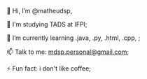 
👋 Hi, I’m @matheudsp,

👀 I'm studying TADS at IFPI;

🌱 I’m currently learning .java, .py, .html, .cpp, ;

📫 Talk to me: mdsp.personal@gmail.com;

⚡ Fun fact: i don't like coffee;

